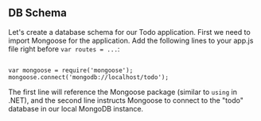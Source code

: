##  DB Schema

Let's create a database schema for our Todo application. First we need to import Mongoose for the application. 
Add the following lines to your app.js file right before `var routes = ...`:

<pre><code data-trim>
var mongoose = require('mongoose');
mongoose.connect('mongodb://localhost/todo');
</code></pre>

The first line will reference the Mongoose package (similar to `using` in .NET), and the second line instructs Mongoose to connect to 
the "todo" database in our local MongoDB instance.
